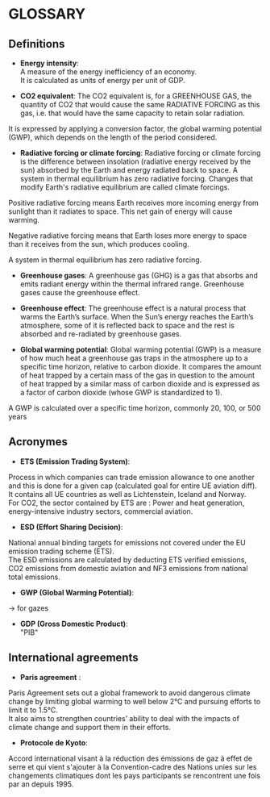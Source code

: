 # GLOSSARY

## Definitions
- __Energy intensity__:  
A measure of the energy inefficiency of an economy.  
It is calculated as units of energy per unit of GDP.

- __CO2 equivalent__:
The CO2 equivalent is, for a GREENHOUSE GAS, the quantity of CO2 that would cause the same RADIATIVE FORCING as this gas,
i.e. that would have the same capacity to retain solar radiation.

It is expressed by applying a conversion factor, the global warming potential (GWP),
which depends on the length of the period considered.

- __Radiative forcing or climate forcing__:
Radiative forcing or climate forcing is the difference between insolation (radiative energy received by the sun) absorbed by the Earth and energy radiated back to space. A system in thermal equilibrium has zero radiative forcing. Changes that modify Earth's radiative equilibrium
are called climate forcings. 

Positive radiative forcing means Earth receives more incoming energy from sunlight than it radiates to space. This net gain of energy will cause warming.

Negative radiative forcing means that Earth loses more energy to space than it receives from the sun, which produces cooling.

A system in thermal equilibrium has zero radiative forcing.

- __Greenhouse gases__:
A greenhouse gas (GHG) is a gas that absorbs and emits radiant energy within the thermal infrared range.
Greenhouse gases cause the greenhouse effect.

- __Greenhouse effect__:
The greenhouse effect is a natural process that warms the Earth’s surface. When the Sun’s energy reaches the Earth’s atmosphere,
some of it is reflected back to space and the rest is absorbed and re-radiated by greenhouse gases.


- __Global warming potential__:
Global warming potential (GWP) is a measure of how much heat a greenhouse gas traps in the atmosphere up to a specific
time horizon, relative to carbon dioxide. It compares the amount of heat trapped by a certain mass of the gas in question to the amount of heat trapped by a similar mass of carbon dioxide and is expressed as a factor of carbon dioxide (whose GWP is standardized to 1).

A GWP is calculated over a specific time horizon, commonly 20, 100, or 500 years

## Acronymes

- __ETS (Emission Trading System)__:  

Process in which companies can trade emission allowance to one another and this is done for a given cap (calculated goal for entire UE aviation diff).
It contains all UE countries as well as Lichtenstein, Iceland and Norway.  
For CO2, the sector contained by ETS are : Power and heat generation, energy-intensive industry sectors,
commercial aviation.

- __ESD (Effort Sharing Decision)__:  

National annual binding targets for emissions not covered under the EU emission trading scheme (ETS).  
The ESD emissions are calculated by deducting ETS verified emissions, CO2 emissions from
domestic aviation and NF3 emissions from national total emissions.

- __GWP (Global Warming Potential)__:  

 -> for gazes

- __GDP (Gross Domestic Product)__:  
"PIB"

 ## International agreements
 - __Paris agreement__ :  

Paris Agreement sets out a global framework to avoid dangerous climate change by
limiting global warming to well below 2°C and pursuing efforts to limit it to 1.5°C.  
It also aims to strengthen countries’ ability to deal with the impacts of climate change and support them in their efforts.
 
 - __Protocole de Kyoto__:
 
 Accord international visant à la réduction des émissions de gaz à effet de serre et qui vient s'ajouter à la Convention-cadre
 des Nations unies sur les changements climatiques dont les pays participants se rencontrent une fois par an depuis 1995.
